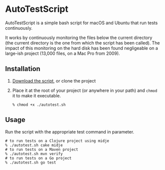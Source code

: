 # AutoTestScript

AutoTestScript is a simple bash script for macOS and Ubuntu that run tests continuously.

It works by continuously monitoring the files below the current directory (the current directory is the one from which the script has been called).
The impact of this monitoring on the hard disk has been found negligeable on a large-ish project (13,000 files, on a Mac Pro from 2009).

## Installation

1. [Download the script](https://raw.github.com/elefevre/AutoTestScript/master/autotest.sh), or clone the project
2. Place it at the root of your project (or anywhere in your path) and `chmod` it to make it executable.

    ```shell
    % chmod +x ./autotest.sh
    ```

## Usage

Run the script with the appropriate test command in parameter.

```shell
# to run tests on a Clojure project using midje
% ./autotest.sh cake midje
# to run tests on a Maven project
% ./autotest.sh mvn verify
# to run tests on a Go project
% ./autotest.sh go test
```
